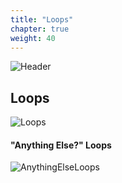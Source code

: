 ```yaml
---
title: "Loops"
chapter: true
weight: 40
---
```


![Header](/images/Loops1.jpg)

## Loops

![Loops](/images/Loops.jpg)

#### "Anything Else?" Loops

![AnythingElseLoops](/images/ElseLoop.jpg)

